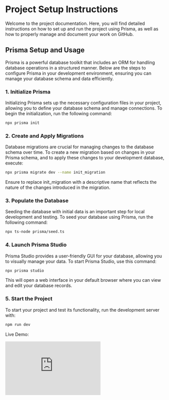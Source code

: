 # Project Setup Instructions

Welcome to the project documentation. Here, you will find detailed instructions on how to set up and run the project using Prisma, as well as how to properly manage and document your work on GitHub.

## Prisma Setup and Usage

Prisma is a powerful database toolkit that includes an ORM for handling database operations in a structured manner. Below are the steps to configure Prisma in your development environment, ensuring you can manage your database schema and data efficiently.

### 1. Initialize Prisma

Initializing Prisma sets up the necessary configuration files in your project, allowing you to define your database schema and manage connections. To begin the initialization, run the following command:

```bash
npx prisma init
```

### 2. Create and Apply Migrations

Database migrations are crucial for managing changes to the database schema over time. To create a new migration based on changes in your Prisma schema, and to apply these changes to your development database, execute:

```bash
npx prisma migrate dev --name init_migration
```
Ensure to replace init_migration with a descriptive name that reflects the nature of the changes introduced in the migration.

### 3. Populate the Database

Seeding the database with initial data is an important step for local development and testing. To seed your database using Prisma, run the following command:

```bash
npx ts-node prisma/seed.ts
```

### 4. Launch Prisma Studio

Prisma Studio provides a user-friendly GUI for your database, allowing you to visually manage your data. To start Prisma Studio, use this command:

```bash
npx prisma studio
```
This will open a web interface in your default browser where you can view and edit your database records.

### 5. Start the Project

To start your project and test its functionality, run the development server with:

```bash
npm run dev
```

Live Demo:
<iframe width="300" height="169" src="https://www.youtube.com/embed/09vukVdpr6Y" frameborder="0" allow="accelerometer; autoplay; clipboard-write; encrypted-media; gyroscope; picture-in-picture" allowfullscreen></iframe>

